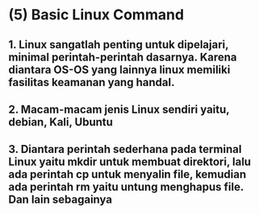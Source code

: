 # (5) Basic Linux Command

## 1. Linux sangatlah penting untuk dipelajari, minimal perintah-perintah dasarnya. Karena diantara OS-OS yang lainnya linux memiliki fasilitas keamanan yang handal.
## 2. Macam-macam jenis Linux sendiri yaitu, debian, Kali, Ubuntu
## 3. Diantara perintah sederhana pada terminal Linux yaitu mkdir untuk membuat direktori, lalu ada perintah cp untuk menyalin file, kemudian ada perintah rm yaitu untung menghapus file. Dan lain sebagainya